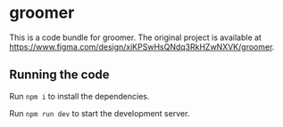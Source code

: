 
  # groomer

  This is a code bundle for groomer. The original project is available at https://www.figma.com/design/xiKPSwHsQNdq3RkHZwNXVK/groomer.

  ## Running the code

  Run `npm i` to install the dependencies.

  Run `npm run dev` to start the development server.
  
